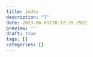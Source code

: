 ```yaml
---
title: index
description: "T"
date: 2023-06-01T20:12:39.292Z
preview: ""
draft: true
tags: []
categories: []
---
```

